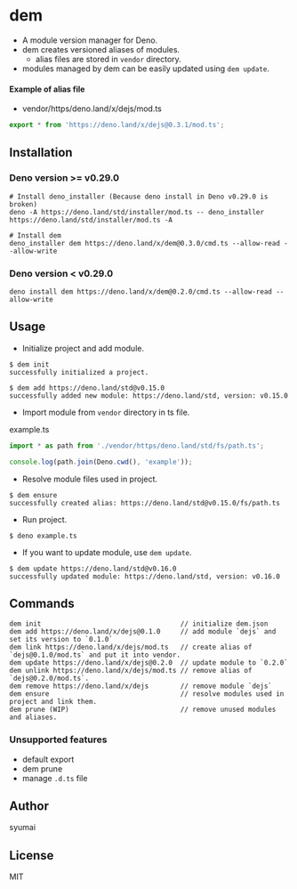 # dem

- A module version manager for Deno.
- dem creates versioned aliases of modules.
  - alias files are stored in `vendor` directory.
- modules managed by dem can be easily updated using `dem update`.

#### Example of alias file

- vendor/https/deno.land/x/dejs/mod.ts

```ts
export * from 'https://deno.land/x/dejs@0.3.1/mod.ts';
```

## Installation

### Deno version >= v0.29.0

```console
# Install deno_installer (Because deno install in Deno v0.29.0 is broken)
deno -A https://deno.land/std/installer/mod.ts -- deno_installer https://deno.land/std/installer/mod.ts -A

# Install dem
deno_installer dem https://deno.land/x/dem@0.3.0/cmd.ts --allow-read --allow-write
```

### Deno version < v0.29.0

```console
deno install dem https://deno.land/x/dem@0.2.0/cmd.ts --allow-read --allow-write
```

## Usage

- Initialize project and add module.

```console
$ dem init
successfully initialized a project.

$ dem add https://deno.land/std@v0.15.0
successfully added new module: https://deno.land/std, version: v0.15.0
```

- Import module from `vendor` directory in ts file.

example.ts

```ts
import * as path from './vendor/https/deno.land/std/fs/path.ts';

console.log(path.join(Deno.cwd(), 'example'));
```

- Resolve module files used in project.

```console
$ dem ensure
successfully created alias: https://deno.land/std@v0.15.0/fs/path.ts
```

- Run project.

```
$ deno example.ts
```

- If you want to update module, use `dem update`.

```
$ dem update https://deno.land/std@v0.16.0
successfully updated module: https://deno.land/std, version: v0.16.0
```

## Commands

```console
dem init                                   // initialize dem.json
dem add https://deno.land/x/dejs@0.1.0     // add module `dejs` and set its version to `0.1.0`
dem link https://deno.land/x/dejs/mod.ts   // create alias of `dejs@0.1.0/mod.ts` and put it into vendor.
dem update https://deno.land/x/dejs@0.2.0  // update module to `0.2.0`
dem unlink https://deno.land/x/dejs/mod.ts // remove alias of `dejs@0.2.0/mod.ts`.
dem remove https://deno.land/x/dejs        // remove module `dejs`
dem ensure                                 // resolve modules used in project and link them.
dem prune (WIP)                            // remove unused modules and aliases.
```

### Unsupported features

- default export
- dem prune
- manage `.d.ts` file

## Author

syumai

## License

MIT
